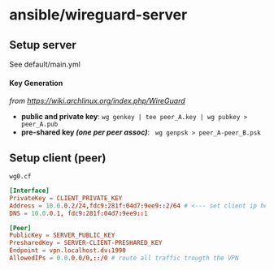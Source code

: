 # ansible/wireguard-server

## Setup server

See default/main.yml

#### Key Generation
_from https://wiki.archlinux.org/index.php/WireGuard_

- **public and private key**: `wg genkey | tee peer_A.key | wg pubkey > peer_A.pub`
- **pre-shared key _(one per peer assoc)_**: ` wg genpsk > peer_A-peer_B.psk`

## Setup client (peer)

`wg0.cf`
```toml
[Interface]
PrivateKey = CLIENT_PRIVATE_KEY
Address = 10.0.0.2/24,fdc9:281f:04d7:9ee9::2/64 # <--- set client ip here
DNS = 10.0.0.1, fdc9:281f:04d7:9ee9::1

[Peer]
PublicKey = SERVER_PUBLIC_KEY
PresharedKey = SERVER-CLIENT-PRESHARED_KEY
Endpoint = vpn.localhost.dv:1990
AllowedIPs = 0.0.0.0/0,::/0 # route all traffic trougth the VPN
```